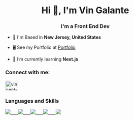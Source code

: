 <h1 align="center">Hi 👋, I'm Vin Galante</h1>
<h3 align="center">I'm a Front End Dev</h3>

- 📍 I'm Based in **New Jersey, United States**

- 🖥️ See my Portfolio at [Portfolio](https://www.cenzo.dev)

- 💭 I’m currently learning **Next.js**

<h3 align="left">Connect with me:</h3>
<p align="left">
<a href="https://linkedin.com/in/vincent-galante-14b4a7126" target="blank"><img align="center" src="https://raw.githubusercontent.com/rahuldkjain/github-profile-readme-generator/master/src/images/icons/Social/linked-in-alt.svg" alt="vincent-galante-14b4a7126" height="30" width="40" /></a>
</p>

<h3 align="left">Languages and Skills</h3>
<p align="left">
  <a href="https://skillicons.dev">
    <img src="https://skillicons.dev/icons?i=html,css" />&nbsp;&nbsp;&nbsp;&nbsp;&nbsp;
    <img src="https://skillicons.dev/icons?i=js,ts" />&nbsp;&nbsp;&nbsp;&nbsp;&nbsp;
    <img src="https://skillicons.dev/icons?i=react,next" />&nbsp;&nbsp;&nbsp;&nbsp;&nbsp;
    <img src="https://skillicons.dev/icons?i=tailwind,scss" />&nbsp;&nbsp;&nbsp;&nbsp;&nbsp;
    <img src="https://skillicons.dev/icons?i=figma" />
  </a>
</p>
